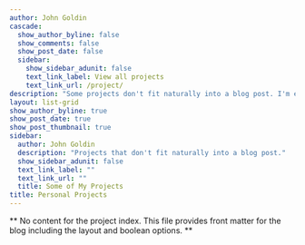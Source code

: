 ```yaml
---
author: John Goldin
cascade:
  show_author_byline: false
  show_comments: false
  show_post_date: false
  sidebar:
    show_sidebar_adunit: false
    text_link_label: View all projects
    text_link_url: /project/
description: "Some projects don't fit naturally into a blog post. I'm experimenting with using either Projects or Collections to accommodate them."
layout: list-grid
show_author_byline: true
show_post_date: true
show_post_thumbnail: true
sidebar:
  author: John Goldin
  description: "Projects that don't fit naturally into a blog post."
  show_sidebar_adunit: false
  text_link_label: ""
  text_link_url: ""
  title: Some of My Projects
title: Personal Projects
---
```


** No content for the project index. This file provides front matter for the blog including the layout and boolean options. **

